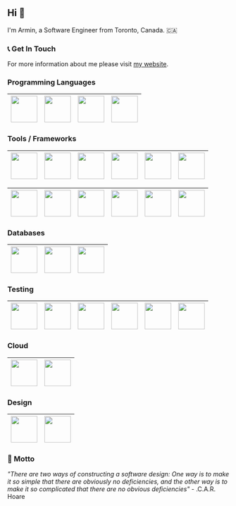 <!-- ![Farmers Market Finder Demo](https://media1.tenor.com/images/c9cc4b5e02fda35172506eab265f4451/tenor.gif?itemid=15479445) -->

<!-- ![gifprofile](https://media2.giphy.com/media/ZVik7pBtu9dNS/giphy.gif?cid=ecf05e47uu1alwnjtbprwgvksxb1khjhuqewy09qmocfpxzt&rid=giphy.gif) -->

## Hi 👋

I'm Armin, a Software Engineer from Toronto, Canada. 🇨🇦

### 📞 Get In Touch

For more information about me please visit [my website](https://arminvarshokar.com).

### Programming Languages

| <img src="https://upload.wikimedia.org/wikipedia/commons/thumb/9/99/Unofficial_JavaScript_logo_2.svg/480px-Unofficial_JavaScript_logo_2.svg.png" width=60> | <img src="https://upload.wikimedia.org/wikipedia/commons/thumb/4/4c/Typescript_logo_2020.svg/512px-Typescript_logo_2020.svg.png" width=60> | <img src="https://img.icons8.com/color/96/000000/python.png" width=60> | <img src="https://ih1.redbubble.net/image.512523322.6908/st,small,507x507-pad,600x600,f8f8f8.u1.jpg" width=60> |
|:----------------------------------------------------------------------------------------------------------------------------------------------------------:|:------------------------------------------------------------------------------------------------------------------------------------------:|:----------------------------------------------------------------------:|:--------------------------------------------------------------------------------------------------------------:|

### Tools / Frameworks

| <img src="https://upload.wikimedia.org/wikipedia/commons/thumb/3/38/HTML5_Badge.svg/600px-HTML5_Badge.svg.png" width=60> | <img src="https://cdn4.iconfinder.com/data/icons/social-media-logos-6/512/121-css3-512.png" width=60> | <img src="https://cdn4.iconfinder.com/data/icons/logos-3/600/React.js_logo-512.png" width=60> | <img src="https://upload.wikimedia.org/wikipedia/commons/thumb/8/8e/Nextjs-logo.svg/207px-Nextjs-logo.svg.png" width=60> | <img src="https://upload.wikimedia.org/wikipedia/commons/thumb/9/95/Vue.js_Logo_2.svg/1184px-Vue.js_Logo_2.svg.png" width=60> | <img src="https://lit.dev/images/logo.svg" width=60> |
|:------------------------------------------------------------------------------------------------------------------------:|:-----------------------------------------------------------------------------------------------------:|:---------------------------------------------------------------------------------------------:|:------------------------------------------------------------------------------------------------------------------------:|:-----------------------------------------------------------------------------------------------------------------------------:|:----------------------------------------------------:|

| <img src="https://nodejs.org/static/images/logo-hexagon-card.png" width=60> | <img src="https://encrypted-tbn0.gstatic.com/images?q=tbn:ANd9GcQVcWG8DzgJQ5CS9N2Wcqwy8-l5WxPabH3OxQ&s" width=60 /> | <img src="https://static-00.iconduck.com/assets.00/redux-icon-2048x1945-ahvhunxp.png" width=60> | <img src="https://encrypted-tbn0.gstatic.com/images?q=tbn:ANd9GcRpHj4UwTW4ANSlNjzQOiiOqfDa6kal9RpF0A&s" width=60 /> | <img src="https://raw.githubusercontent.com/styled-components/brand/master/styled-components.png" width=60 /> | <img src="https://img.icons8.com/color/2x/sass.png" width=60> |
|:---:|:---------------------------------------------------------------------------------------------------:|:-----------------------------------------------------------------------------------------:|:-------------------------------------------------------------------------------------------------------------------:|:-------------------------------------------------------------------------------------------------------------:|:-------------------------------------------------------------:|

### Databases

| <img src="https://www.pngall.com/wp-content/uploads/13/Mongodb-PNG-Image-HD.png" width=60> | <img src="https://upload.wikimedia.org/wikipedia/commons/thumb/2/29/Postgresql_elephant.svg/1985px-Postgresql_elephant.svg.png" width=60 /> | <img src="https://cdn4.iconfinder.com/data/icons/google-i-o-2016/512/google_firebase-2-512.png" width=60> |
|:--------------------------------------------------------------------------------------------------------------------------------------------------------------------------------------------------------------------------------------------------------:|:-------------------------------------------------------------------------------------------------------------------------------------------:|:---------------------------------------------------------------------------------------------------------:|

### Testing

| <img src="https://playwright.dev/img/playwright-logo.svg" width=60 /> | <img src="https://testing-library.com/img/logo-large.png" width=60 /> | <img src="https://chaijs.com/img/chai-logo.png" width=60 /> | <img src="https://encrypted-tbn0.gstatic.com/images?q=tbn:ANd9GcQfguoOl1V9f5MOmo298QW-GcSKWHY44HMpsg&s" width=60 /> | <img src="https://encrypted-tbn0.gstatic.com/images?q=tbn:ANd9GcTs7W3WPbtyDH5jmGOFGl9eJoup0ecbZFN2Tw&s" width=60 /> | <img src="https://sinonjs.org/assets/images/logo.png" width=60 /> |
|:------------------------------------------------------------------------------------------------:|:---------------------------------------------------------------------:|:-----------------------------------------------------------:|:-------------------------------------------------------------------------------------------------------------------:|:-------------------------------------------------------------------------------------------------------------------:|:-----------------------------------------------------------------:|

### Cloud

| <img src="https://upload.wikimedia.org/wikipedia/commons/thumb/9/93/Amazon_Web_Services_Logo.svg/512px-Amazon_Web_Services_Logo.svg.png" width=60 /> | <img src="https://www.svgrepo.com/show/354447/terraform-icon.svg" width=60 /> |
|:----------------------------------------------------------------------------------------------------------------------------------------------------:|:-----------------------------------------------------------------------------:|

### Design

| <img src="https://upload.wikimedia.org/wikipedia/commons/thumb/3/33/Figma-logo.svg/1667px-Figma-logo.svg.png" width=60 /> | <img src="https://uxwing.com/wp-content/themes/uxwing/download/brands-and-social-media/canva-icon.png" width=60 /> |
|:-------------------------------------------------------------------------------------------------------------------------:|:-----------------------------------------------------------------------------------------------------------------------------------:|

### 📝 Motto

*"There are two ways of constructing a software design: One way is to make it so simple that there are obviously no
deficiencies, and the other way is to make it so complicated that there are no obvious deficiencies"* - .C.A.R. Hoare










<!--
**arminv/arminv** is a ✨ _special_ ✨ repository because its `README.md` (this file) appears on your GitHub profile.

Here are some ideas to get you started:

- 🔭 I’m currently working on ...
- 🌱 I’m currently learning ...
- 👯 I’m looking to collaborate on ...
- 🤔 I’m looking for help with ...
- 💬 Ask me about ...
- 📫 How to reach me: ...
- 😄 Pronouns: ...
- ⚡ Fun fact: ...
-->
